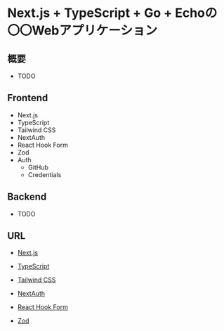 # Next.js + TypeScript + Go + Echoの〇〇Webアプリケーション

## 概要

-   TODO

## Frontend

-   Next.js
-   TypeScript
-   Tailwind CSS
-   NextAuth
-   React Hook Form
-   Zod
-   Auth
    -   GitHub
    -   Credentials

## Backend

-   TODO

## URL

-   [Next.js](https://nextjs.org)

-   [TypeScript](https://www.typescriptlang.org)

-   [Tailwind CSS](https://tailwindcss.com)

-   [NextAuth](https://next-auth.js.org)

-   [React Hook Form](https://react-hook-form.com)

-   [Zod](https://zod.dev)
